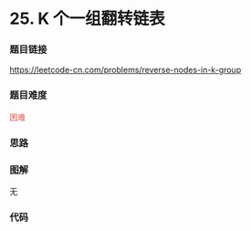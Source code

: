 # 25. K 个一组翻转链表

### 题目链接

https://leetcode-cn.com/problems/reverse-nodes-in-k-group

### 题目难度

<font color=#D9534F>困难</font>

### 思路



### 图解

无

### 代码

```python
```